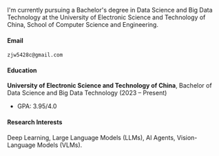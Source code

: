 I'm currently pursuing a Bachelor's degree in Data Science and Big Data Technology at the University of Electronic Science and Technology of China, School of Computer Science and Engineering.

#### Email 
`zjw5428c@gmail.com` 

#### Education 
**University of Electronic Science and Technology of China**, Bachelor of Data Science and Big Data Technology (2023 – Present) 
- GPA: 3.95/4.0 

#### Research Interests 
Deep Learning, Large Language Models (LLMs), AI Agents, Vision-Language Models (VLMs).
